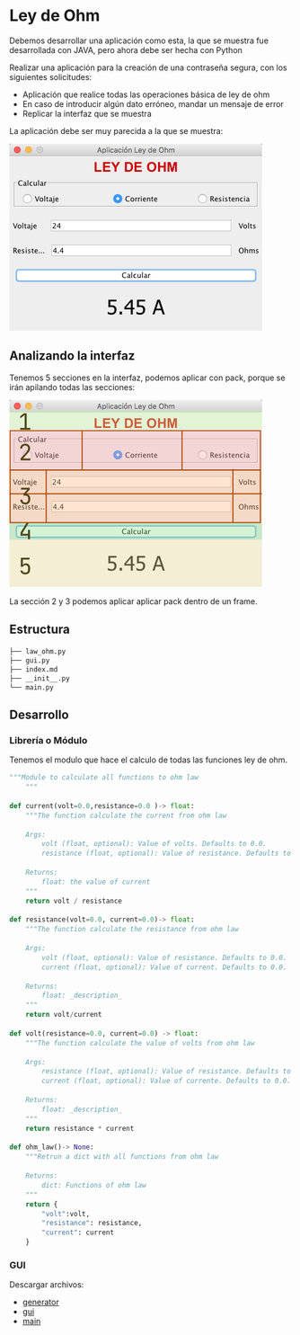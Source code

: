 # Ley de Ohm

Debemos desarrollar una aplicación como esta, la que se muestra fue desarrollada con JAVA, pero ahora debe ser hecha con Python

Realizar una aplicación para la creación de una contraseña segura, con los siguientes solicitudes:

- Aplicación que realice todas las operaciones básica de ley de ohm
- En caso de introducir algún dato erróneo, mandar un mensaje de error
- Replicar la interfaz que se muestra
   
La aplicación debe ser muy parecida a la que se muestra:

![app_ohm](https://raw.githubusercontent.com/jalmx/Curso-CBTIS-85/master/view.png)

## Analizando la interfaz

Tenemos 5 secciones en la interfaz, podemos aplicar con pack, porque se irán apilando todas las secciones:

![ohm_grid](../imgs/ohm_grid.png)


La sección 2 y 3  podemos aplicar aplicar pack dentro de un frame.

## Estructura

```
├── law_ohm.py
├── gui.py
├── index.md
├── __init__.py
└── main.py
```
## Desarrollo

### Librería o Módulo

Tenemos el modulo que hace el calculo de todas las funciones ley de ohm.

```python
"""Module to calculate all functions to ohm law
    """

def current(volt=0.0,resistance=0.0 )-> float:
    """The function calculate the current from ohm law

    Args:
        volt (float, optional): Value of volts. Defaults to 0.0.
        resistance (float, optional): Value of resistance. Defaults to 0.0.

    Returns:
        float: the value of current
    """    
    return volt / resistance

def resistance(volt=0.0, current=0.0)-> float:
    """The function calculate the resistance from ohm law

    Args:
        volt (float, optional): Value of resistance. Defaults to 0.0.
        current (float, optional): Value of current. Defaults to 0.0.

    Returns:
        float: _description_
    """    
    return volt/current

def volt(resistance=0.0, current=0.0) -> float:
    """The function calculate the value of volts from ohm law

    Args:
        resistance (float, optional): Value of resistance. Defaults to 0.0.
        current (float, optional): Value of currente. Defaults to 0.0.

    Returns:
        float: _description_
    """    
    return resistance * current

def ohm_law()-> None:
    """Retrun a dict with all functions from ohm law

    Returns:
        dict: Functions of ohm law
    """    
    return {
        "volt":volt,
        "resistance": resistance,
        "current": current
    }
```

### GUI

Descargar archivos:

- [generator](law_ohm.py)
- [gui](gui.py)
- [main](main.py)